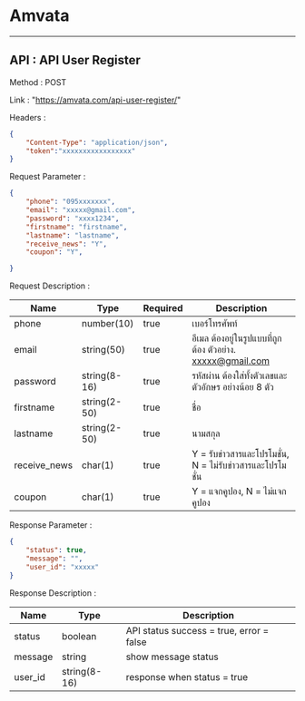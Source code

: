 # Amvata 
***

## API : API User Register
Method : POST

Link : "https://amvata.com/api-user-register/"

Headers : 
```json
{
    "Content-Type": "application/json",
    "token":"xxxxxxxxxxxxxxxxx"
}
```

Request Parameter :
```json
{
    "phone": "095xxxxxxx",
    "email": "xxxxx@gmail.com",
    "password": "xxxx1234",
    "firstname": "firstname",
    "lastname": "lastname",
    "receive_news": "Y",
    "coupon": "Y",

}
```

Request Description :

| Name  | Type | Required | Description |
|---|---|---|---|
| phone  | number(10)  | true | เบอร์โทรศัพท์ |
| email  | string(50)  | true | อีเมล ต้องอยู่ในรูปแบบที่ถูกต้อง ตัวอย่าง. xxxxx@gmail.com |
| password  | string(8-16)  | true | รหัสผ่าน ต้องใส่ทั้งตัวเลขและตัวอักษร อย่างน้อย 8 ตัว|
| firstname  | string(2-50)  | true | ชื่อ |
| lastname  | string(2-50)  | true | นามสกุล |
| receive_news | char(1)  | true | Y = รับข่าวสารและโปรโมชั่น, N = ไม่รับข่าวสารและโปรโมชั่น |
| coupon | char(1)  | true | Y = แจกคูปอง, N = ไม่แจกคูปอง |

Response Parameter :
```json
{
    "status": true,
    "message": "",
    "user_id": "xxxxx"
}
```

Response Description :

| Name  | Type | Description |
|---|---|---|
| status  | boolean | API status success = true, error = false |
| message  | string |  show message status |
| user_id  | string(8-16) | response when status = true|
